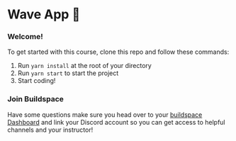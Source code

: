 # Wave App 👋

### **Welcome!**

To get started with this course, clone this repo and follow these commands:

1. Run `yarn install` at the root of your directory
2. Run `yarn start` to start the project
3. Start coding!

### **Join Buildspace**

Have some questions make sure you head over to your [buildspace Dashboard](https://app.buildspace.so/courses/CO02cf0f1c-f996-4f50-9669-cf945ca3fb0b) and link your Discord account so you can get access to helpful channels and your instructor!
